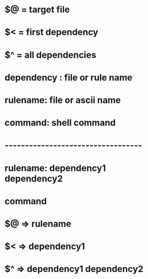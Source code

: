 # $@ = target file
# $< = first dependency
# $^ = all dependencies
#
# dependency : file or rule name
# rulename: file or ascii name
# command: shell command
# ----------------------------------
# rulename: dependency1 dependency2
# 	command
# $@ => rulename
# $< => dependency1
# $^ => dependency1 dependency2